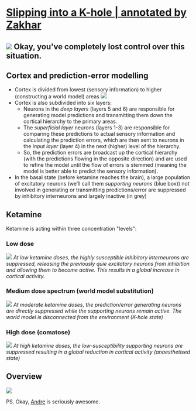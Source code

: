 # [Slipping into a K-hole | annotated by Zakhar](https://readwise.io/reader/shared/01gkza3w4pg4kw38bmgmpchvt2)
![](https://i.imgur.com/68cm6PI.png)
Okay, you've completely lost control over this situation.
---

## Cortex and prediction-error modelling
- Cortex is divided from lowest (sensory information) to higher (constructing a world model) areas
  ![](https://i.imgur.com/2VJEAwR.png)
- Cortex is also subdivided into six layers:
	- Neurons in the _deep layers_ (layers 5 and 6) are responsible for generating model predictions and transmitting them down the cortical hierarchy to the primary areas. 
	- The _superficial layer_ neurons (layers 1-3) are responsible for comparing these predictions to actual sensory information and calculating the prediction errors, which are then sent to neurons in the _input layer_ (layer 4) in the next (higher) level of the hierarchy. 
	- So, the prediction errors are broadcast up the cortical hierarchy (with the predictions flowing in the opposite direction) and are used to refine the model until the flow of errors is stemmed (meaning the model is better able to predict the sensory information).
- In the basal state (before ketamine reaches the brain), a large population of excitatory neurons (we’ll call them _supporting neurons_ (blue box)) not involved in generating or transmitting predictions/error are suppressed by inhibitory interneurons and largely inactive (in grey)
## Ketamine
Ketamine is acting within three concentration "levels":
### Low dose
![](https://i.imgur.com/vOYaXEP.png)
_At low ketamine doses, the highly susceptible inhibitory interneurons are suppressed, releasing the previously quie excitatory neurons from inhibition and allowing them to become active. This results in a global increase in cortical activity._
### Medium dose spectrum (world model substitution)
![](https://i.imgur.com/FKSU8kV.png)
_At moderate ketamine doses, the prediction/error generating neurons are directly suppressed while the supporting neurons remain active. The world model is disconnected from the environment (K-hole state)_
### High dose (comatose)
![](https://i.imgur.com/bGC7TMS.png)
_At high ketamine doses, the low-susceptibility supporting neurons are suppressed resulting in a global reduction in cortical activity (anaesthetised state)_
## Overview
![](https://i.imgur.com/ypeJZ7X.png)

PS. Okay, [Andre](https://alieninsect.substack.com) is seriously awesome.